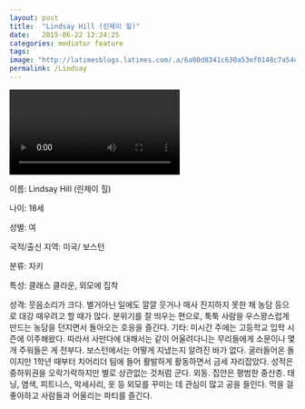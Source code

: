 ```yaml
---
layout: post
title:  "Lindsay Hill (린제이 힐)"
date:   2015-06-22 12:24:25
categories: mediator feature
tags: 
image: "http://latimesblogs.latimes.com/.a/6a00d8341c630a53ef0148c7a54c45970c-pi"
permalink: /Lindsay
---
```


![img](https://pbs.twimg.com/tweet_video/CJDWySiUsAEy2nF.mp4)

이름: Lindsay Hill (린제이 힐)

나이: 18세

성별: 여

국적/출신 지역: 미국/ 보스턴

분류: 자키

특성: 클래스 클라운, 외모에 집착

성격: 웃음소리가 크다. 별거아닌 일에도 깔깔 웃거나 매사 진지하지 못한 채 농담 등으로 대강 때우려고 할 때가 많다. 분위기를 잘 띄우는 편으로, 툭툭 사람을 우스꽝스럽게 만드는 농담을 던지면서 돌아오는 호응을 즐긴다.
기타: 미시간 주에는 고등학교 입학 시즌에 이주해왔다. 따라서 사만다에 대해서는 같이 어울려다니는 무리들에게 소문이나 몇 개 주워들은 게 전부다. 보스턴에서는 어떻게 지냈는지 알려진 바가 없다. 굴러들어온 돌이지만 1학년 때부터 치어리더 팀에 들어 활발하게 활동하면서 금세 자리잡았다. 성적은 중하위권을 오락가락하지만 별로 상관없는 것처럼 군다. 외동. 집안은 평범한 중산층. 태닝, 염색, 피트니스, 악세사리, 옷 등 외모를 꾸미는 데 관심이 많고 공을 들인다. 먹을 걸 좋아하고 사람들과 어울리는 파티를 즐긴다.
